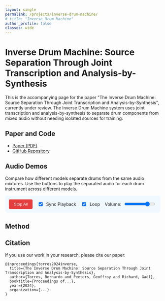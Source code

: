 ```yaml
---
layout: single
permalink: /projects/inverse-drum-machine/
# title: "Inverse Drum Machine"
author_profile: false
classes: wide
---
```


<style>
.track-section {
  margin-bottom: 2.5rem;
  border-bottom: 1px solid #eaeaea;
  padding-bottom: 1.5rem;
}

.track-title {
  font-size: 1.2rem;
  font-weight: bold;
  margin-bottom: 1rem;
  color: #2b6cb0;
}

.comparison-table {
  width: 100%;
  border-collapse: collapse;
  margin-bottom: 1.5rem;
  overflow-x: auto;
  display: block;
}

.comparison-table th, .comparison-table td {
  padding: 0.5rem;
  border: 1px solid #e2e8f0;
}

.comparison-table th {
  background-color: #f7fafc;
  text-align: left;
  font-weight: 600;
}

.comparison-table td {
  background-color: #f8f9fa;
}

.model-name {
  font-weight: 600;
  min-width: 100px;
}

.player-button {
  background-color: #4299e1;
  color: white;
  border: none;
  border-radius: 0.25rem;
  padding: 0.5rem;
  cursor: pointer;
  width: 100%;
  position: relative;
  transition: all 0.2s;
}

.player-button:hover {
  background-color: #3182ce;
}

.player-button.playing {
  background-color: #e53e3e;
}

.player-button.playing:hover {
  background-color: #c53030;
}

.player-button.unavailable {
  background-color: #a0aec0;
  opacity: 0.5;
  cursor: not-allowed;
}

.player-button.unavailable:hover {
  background-color: #a0aec0;
}

.progress-indicator {
  position: absolute;
  bottom: 0;
  left: 0;
  height: 3px;
  width: 0%;
  background-color: rgba(255, 255, 255, 0.7);
  transition: width 0.1s linear;
}

.global-controls {
  display: flex;
  flex-wrap: wrap;
  gap: 1rem;
  margin-bottom: 2rem;
  padding: 1rem;
  background-color: #f0f9ff;
  border-radius: 0.5rem;
  align-items: center;
}

.control-group {
  display: flex;
  align-items: center;
  gap: 0.5rem;
}

.volume-slider {
  width: 100px;
}

.stop-all-button {
  background-color: #e53e3e;
  color: white;
  padding: 0.5rem 1rem;
  border: none;
  border-radius: 0.25rem;
  cursor: pointer;
}

.stop-all-button:hover {
  background-color: #c53030;
}

@media (max-width: 768px) {
  .comparison-table td, .comparison-table th {
    padding: 0.3rem;
  }
  
  .model-name {
    font-size: 0.8rem;
    min-width: 70px;
  }
  
  .player-button {
    padding: 0.3rem;
    font-size: 0.8rem;
  }
  
  .global-controls {
    flex-direction: column;
    align-items: flex-start;
  }
  
  .control-group.volume {
    width: 100%;
  }
  
  .volume-slider {
    width: 100%;
  }
}
</style>

# Inverse Drum Machine: Source Separation Through Joint Transcription and Analysis-by-Synthesis

This is the accompanying page for the paper "The Inverse Drum Machine: Source Separation Through Joint Transcription and Analysis-by-Synthesis", currently under review. The Inverse Drum Machine system uses joint transcription and analysis-by-synthesis to separate drum components from mixed audio without needing isolated sources for training.


## Paper and Code

- [Paper (PDF)](#) <!-- Add your paper link when available -->
- [GitHub Repository](#) <!-- Add your GitHub repo link -->


<div class="audio-demos-section">
  <h2>Audio Demos</h2>
  
  <p>Compare how different models separate drums from the same audio mixtures. Use the buttons to play the separated audio for each drum instrument across different models.</p>

  <div class="global-controls">
    <div class="control-group">
      <button id="stopAllButton" class="stop-all-button">Stop All</button>
    </div>
    <div class="control-group">
      <input type="checkbox" id="syncCheckbox" class="sync-checkbox" checked>
      <label for="syncCheckbox">Sync Playback</label>
    </div>
    <div class="control-group">
      <input type="checkbox" id="loopCheckbox" class="loop-checkbox" checked>
      <label for="loopCheckbox">Loop</label>
    </div>
    <div class="control-group volume">
      <label for="volumeSlider">Volume:</label>
      <input type="range" id="volumeSlider" class="volume-slider" min="0" max="1" step="0.01" value="0.8">
    </div>
  </div>

  <div id="audio-demos"></div>
</div>

<style>
  .audio-demos-section {
    margin-bottom: 2rem;
  }
  
  .track-section {
    margin-bottom: 2.5rem;
    border-bottom: 1px solid #eaeaea;
    padding-bottom: 1.5rem;
  }

  .track-title {
    font-size: 1.2rem;
    font-weight: bold;
    margin-bottom: 1rem;
    color: #2b6cb0;
  }

  .comparison-table {
    width: 100%;
    border-collapse: collapse;
    margin-bottom: 1.5rem;
  }

  .comparison-table th, .comparison-table td {
    padding: 0.5rem;
    border: 1px solid #e2e8f0;
    text-align: center;
  }

  .comparison-table th {
    background-color: #f7fafc;
    font-weight: 600;
  }

  .model-name {
    font-weight: 600;
    text-align: left !important;
    min-width: 100px;
  }

  .player-button {
    background-color: #4299e1;
    color: white;
    border: none;
    border-radius: 0.25rem;
    padding: 0.5rem;
    cursor: pointer;
    width: 100%;
    position: relative;
    transition: all 0.2s;
  }

  .player-button:hover {
    background-color: #3182ce;
  }

  .player-button.playing {
    background-color: #e53e3e;
  }

  .player-button.playing:hover {
    background-color: #c53030;
  }

  .player-button.unavailable {
    background-color: #a0aec0;
    opacity: 0.5;
    cursor: not-allowed;
  }

  .progress-indicator {
    position: absolute;
    bottom: 0;
    left: 0;
    height: 3px;
    width: 0%;
    background-color: rgba(255, 255, 255, 0.7);
    transition: width 0.1s linear;
  }

  .global-controls {
    display: flex;
    flex-wrap: wrap;
    gap: 1rem;
    margin-bottom: 1.5rem;
    padding: 0.75rem;
    background-color: #f0f9ff;
    border-radius: 0.5rem;
    align-items: center;
  }

  .control-group {
    display: flex;
    align-items: center;
    gap: 0.5rem;
  }

  .volume-slider {
    width: 100px;
  }

  .stop-all-button {
    background-color: #e53e3e;
    color: white;
    padding: 0.5rem 1rem;
    border: none;
    border-radius: 0.25rem;
    cursor: pointer;
  }

  .stop-all-button:hover {
    background-color: #c53030;
  }

  @media (max-width: 768px) {
    .comparison-table {
      display: block;
      overflow-x: auto;
    }
    
    .comparison-table td, 
    .comparison-table th {
      padding: 0.3rem;
    }
    
    .player-button {
      padding: 0.3rem;
      font-size: 0.8rem;
    }
    
    .global-controls {
      flex-direction: column;
      align-items: flex-start;
    }
    
    .control-group.volume {
      width: 100%;
    }
    
    .volume-slider {
      width: 100%;
    }
  }
</style>

<script>
  document.addEventListener('DOMContentLoaded', () => {
    // Track configuration data
    const tracks = [
      {
        id: "rock",
        title: "Rock 120 BPM, 4/4 Beat (Portland)",
        baseFile: "43_rock_120_beat_4-4_portland"
      },
      {
        id: "funk",
        title: "Funk 110 BPM (Minneapolis)",
        baseFile: "28_funk_110_minneapolis"
      }
    ];
    
    // Models configuration
    const models = [
      { id: "original", name: "Original Mix", instruments: ["full"] },
      { id: "GT", name: "Ground Truth" },
      { id: "IDM", name: "Our Method" },
      { id: "Larsnet", name: "Larsnet" },
      { id: "NMFD", name: "NMFD" }
    ];
    
    // Instrument configuration
    const instruments = [
      { id: "full", name: "Full Mix" },
      { id: "KD", name: "Kick Drum" },
      { id: "SD", name: "Snare Drum" },
      { id: "HH", name: "Hi-Hat" },
      { id: "CY", name: "Crash Cymbal" },
      { id: "TT", name: "Tom-Tom" }
    ];
    
    // UI elements
    const stopAllButton = document.getElementById('stopAllButton');
    const loopCheckbox = document.getElementById('loopCheckbox');
    const syncCheckbox = document.getElementById('syncCheckbox');
    const volumeSlider = document.getElementById('volumeSlider');
    const audioDemosContainer = document.getElementById('audio-demos');
    
    // Audio state
    let currentlyPlaying = null;
    let currentTrackId = null;
    let audioObjects = {};
    let currentPlaybackTime = 0;
    
    // Build the track sections
    tracks.forEach(track => {
      // Create track section
      const trackSection = document.createElement('div');
      trackSection.className = 'track-section';
      trackSection.id = `track-${track.id}`;
      
      // Add track title
      const trackTitle = document.createElement('h3');
      trackTitle.className = 'track-title';
      trackTitle.textContent = track.title;
      trackSection.appendChild(trackTitle);
      
      // Create table
      const table = document.createElement('table');
      table.className = 'comparison-table';
      
      // Create table header
      const thead = document.createElement('thead');
      const headerRow = document.createElement('tr');
      
      // Empty cell for model names
      const emptyHeader = document.createElement('th');
      emptyHeader.textContent = 'Model / Instrument';
      headerRow.appendChild(emptyHeader);
      
      // Filter instruments based on model
      const displayInstruments = instruments.filter(instr => 
        instr.id !== "full" || (instr.id === "full" && models.some(m => m.instruments && m.instruments.includes("full")))
      );
      
      // Add instrument headers
      displayInstruments.forEach(instrument => {
        if (instrument.id !== "full") {  // Skip "Full Mix" column header
          const th = document.createElement('th');
          th.textContent = instrument.name;
          th.dataset.instrument = instrument.id;
          headerRow.appendChild(th);
        }
      });
      
      thead.appendChild(headerRow);
      table.appendChild(thead);
      
      // Create table body
      const tbody = document.createElement('tbody');
      
      // Add model rows
      models.forEach(model => {
        const row = document.createElement('tr');
        row.dataset.model = model.id;
        
        // Model name cell
        const modelCell = document.createElement('td');
        modelCell.className = 'model-name';
        modelCell.textContent = model.name;
        row.appendChild(modelCell);
        
        // If Original Mix, add Full Mix button
        if (model.id === "original") {
          const fullMixCell = document.createElement('td');
          fullMixCell.colSpan = displayInstruments.length - 1; // Span all instrument columns except "full"
          
          const audioId = `${track.id}_${model.id}_full`;
          const audioPath = `/assets/audio/inverse-drum-machine/GT/${track.baseFile}_mix.wav`;
          
          const button = createPlayerButton(audioId, audioPath, track.id);
          
          fullMixCell.appendChild(button);
          row.appendChild(fullMixCell);
        } else {
          // Add cells for each instrument (excluding "full")
          displayInstruments.forEach(instrument => {
            if (instrument.id === "full") return; // Skip "full" instrument for non-original models
            
            const cell = document.createElement('td');
            
            const audioId = `${track.id}_${model.id}_${instrument.id}`;
            const audioPath = `/assets/audio/inverse-drum-machine/${model.id}/${track.baseFile}_${instrument.id}.wav`;
            
            const button = createPlayerButton(audioId, audioPath, track.id);
            
            cell.appendChild(button);
            row.appendChild(cell);
          });
        }
        
        tbody.appendChild(row);
      });
      
      table.appendChild(tbody);
      trackSection.appendChild(table);
      audioDemosContainer.appendChild(trackSection);
    });
    
    // Create player button helper function
    function createPlayerButton(audioId, audioPath, trackId) {
      const button = document.createElement('button');
      button.className = 'player-button';
      button.textContent = 'Play';
      button.dataset.id = audioId;
      button.dataset.track = trackId;
      
      // Progress indicator
      const progress = document.createElement('div');
      progress.className = 'progress-indicator';
      button.appendChild(progress);
      
      button.addEventListener('click', () => handlePlayClick(audioId, audioPath, trackId));
      
      return button;
    }
    
    // Handle play button click
    function handlePlayClick(audioId, audioPath, trackId) {
      // If this is the currently playing audio, stop it
      if (currentlyPlaying === audioId) {
        stopAudio();
        return;
      }
      
      // Check if we're switching instruments within the same track
      const isSameTrack = trackId === currentTrackId;
      
      // Capture current position before stopping if we're syncing playback
      let startPosition = 0;
      if (isSameTrack && syncCheckbox.checked && currentlyPlaying) {
        startPosition = audioObjects[currentlyPlaying]?.currentTime || 0;
      }
      
      // If something else is playing, stop it first
      if (currentlyPlaying) {
        stopAudio(false); // Don't reset track info
      }
      
      // Create or get the audio object
      if (!audioObjects[audioId]) {
        // Create new audio object
        const audio = new Audio();
        audio.src = audioPath;
        audio.preload = 'auto';
        
        // Set up event handlers
        audio.addEventListener('error', () => {
          const button = document.querySelector(`button[data-id="${audioId}"]`);
          if (button) {
            button.classList.add('unavailable');
            button.textContent = 'N/A';
            button.disabled = true;
          }
        });
        
        // Time update for progress bar
        audio.addEventListener('timeupdate', () => {
          updateProgress(audioId);
          currentPlaybackTime = audio.currentTime;
        });
        
        // Ended event
        audio.addEventListener('ended', () => {
          if (!audio.loop) {
            resetPlayButton(audioId);
            currentlyPlaying = null;
            currentTrackId = null;
          }
        });
        
        audioObjects[audioId] = audio;
      }
      
      const audio = audioObjects[audioId];
      
      // Apply settings
      audio.volume = parseFloat(volumeSlider.value);
      audio.loop = loopCheckbox.checked;
      
      // Set start position if syncing and same track
      if (isSameTrack && syncCheckbox.checked && startPosition > 0) {
        audio.currentTime = startPosition;
      }
      
      // Play the audio
      audio.play()
        .then(() => {
          // Update button state
          const button = document.querySelector(`button[data-id="${audioId}"]`);
          if (button) {
            button.textContent = 'Stop';
            button.classList.add('playing');
          }
          
          // Set as currently playing
          currentlyPlaying = audioId;
          currentTrackId = trackId;
        })
        .catch(error => {
          console.error('Error playing audio:', error);
          const button = document.querySelector(`button[data-id="${audioId}"]`);
          if (button) {
            button.classList.add('unavailable');
            button.textContent = 'Error';
          }
        });
    }
    
    // Stop currently playing audio
    function stopAudio(resetTrackInfo = true) {
      if (!currentlyPlaying || !audioObjects[currentlyPlaying]) {
        return;
      }
      
      // Get the audio
      const audio = audioObjects[currentlyPlaying];
      
      // Pause it
      audio.pause();
      
      // Reset button
      resetPlayButton(currentlyPlaying);
      
      // Clear current
      currentlyPlaying = null;
      if (resetTrackInfo) {
        currentTrackId = null;
      }
    }
    
    // Reset play button appearance
    function resetPlayButton(audioId) {
      const button = document.querySelector(`button[data-id="${audioId}"]`);
      if (button) {
        button.textContent = 'Play';
        button.classList.remove('playing');
      }
    }
    
    // Update progress indicator
    function updateProgress(audioId) {
      if (!audioObjects[audioId]) return;
      
      const audio = audioObjects[audioId];
      const button = document.querySelector(`button[data-id="${audioId}"]`);
      
      if (!button) return;
      
      const progress = button.querySelector('.progress-indicator');
      if (!progress) return;
      
      if (audio.duration > 0) {
        const percent = (audio.currentTime / audio.duration) * 100;
        progress.style.width = `${percent}%`;
      }
    }
    
    // Stop all button
    stopAllButton.addEventListener('click', () => stopAudio(true));
    
    // Volume slider
    volumeSlider.addEventListener('input', () => {
      const volume = parseFloat(volumeSlider.value);
      
      // Update volume of currently playing audio
      if (currentlyPlaying && audioObjects[currentlyPlaying]) {
        audioObjects[currentlyPlaying].volume = volume;
      }
    });
    
    // Loop checkbox
    loopCheckbox.addEventListener('change', () => {
      const isLooping = loopCheckbox.checked;
      
      // Update loop setting of currently playing audio
      if (currentlyPlaying && audioObjects[currentlyPlaying]) {
        audioObjects[currentlyPlaying].loop = isLooping;
      }
    });
  });
</script>   

## Method


## Citation

If you use our work in your research, please cite our paper:

```
@inproceedings{torres2024inverse,
  title={The Inverse Drum Machine: Source Separation Through Joint Transcription and Analysis-by-Synthesis},
  author={Torres, Bernardo and Peeters, Geoffroy and Richard, Gaël},
  booktitle={Proceedings of...},
  year={2024},
  organization={...}
}
```

